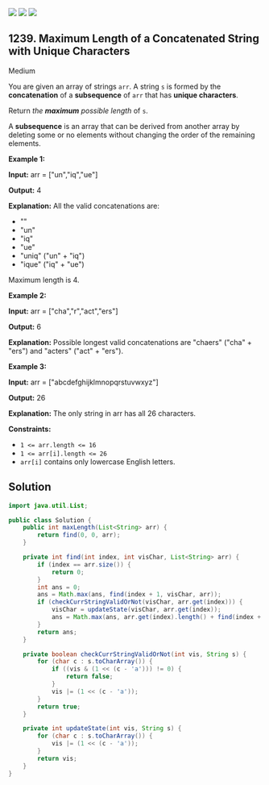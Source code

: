 [![](https://img.shields.io/github/stars/javadev/LeetCode-in-Java?label=Stars&style=flat-square)](https://github.com/javadev/LeetCode-in-Java)
[![](https://img.shields.io/github/forks/javadev/LeetCode-in-Java?label=Fork%20me%20on%20GitHub%20&style=flat-square)](https://github.com/javadev/LeetCode-in-Java/fork)
[![](https://img.shields.io/badge/-LeetCode%20in%20Kotlin-blue?style=flat-square)](https://github.com/javadev/LeetCode-in-Kotlin)

## 1239\. Maximum Length of a Concatenated String with Unique Characters

Medium

You are given an array of strings `arr`. A string `s` is formed by the **concatenation** of a **subsequence** of `arr` that has **unique characters**.

Return _the **maximum** possible length_ of `s`.

A **subsequence** is an array that can be derived from another array by deleting some or no elements without changing the order of the remaining elements.

**Example 1:**

**Input:** arr = ["un","iq","ue"]

**Output:** 4

**Explanation:** All the valid concatenations are: 
- "" 
- "un" 
- "iq" 
- "ue" 
- "uniq" ("un" + "iq") 
- "ique" ("iq" + "ue") 
  
Maximum length is 4.

**Example 2:**

**Input:** arr = ["cha","r","act","ers"]

**Output:** 6

**Explanation:** Possible longest valid concatenations are "chaers" ("cha" + "ers") and "acters" ("act" + "ers").

**Example 3:**

**Input:** arr = ["abcdefghijklmnopqrstuvwxyz"]

**Output:** 26

**Explanation:** The only string in arr has all 26 characters.

**Constraints:**

*   `1 <= arr.length <= 16`
*   `1 <= arr[i].length <= 26`
*   `arr[i]` contains only lowercase English letters.

## Solution

```java
import java.util.List;

public class Solution {
    public int maxLength(List<String> arr) {
        return find(0, 0, arr);
    }

    private int find(int index, int visChar, List<String> arr) {
        if (index == arr.size()) {
            return 0;
        }
        int ans = 0;
        ans = Math.max(ans, find(index + 1, visChar, arr));
        if (checkCurrStringValidOrNot(visChar, arr.get(index))) {
            visChar = updateState(visChar, arr.get(index));
            ans = Math.max(ans, arr.get(index).length() + find(index + 1, visChar, arr));
        }
        return ans;
    }

    private boolean checkCurrStringValidOrNot(int vis, String s) {
        for (char c : s.toCharArray()) {
            if ((vis & (1 << (c - 'a'))) != 0) {
                return false;
            }
            vis |= (1 << (c - 'a'));
        }
        return true;
    }

    private int updateState(int vis, String s) {
        for (char c : s.toCharArray()) {
            vis |= (1 << (c - 'a'));
        }
        return vis;
    }
}
```